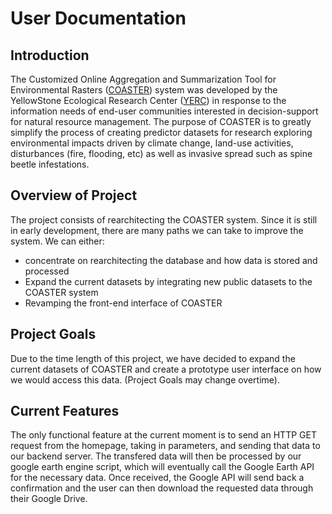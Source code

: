 # User Documentation

## Introduction

The Customized Online Aggregation and Summarization Tool for Environmental Rasters ([COASTER](https://www.scirp.org/journal/paperinformation.aspx?paperid=26321)) system was developed by the YellowStone Ecological Research Center ([YERC](https://www.yellowstoneresearch.org/)) in response to the information needs of end-user communities interested in decision-support for natural resource management. The purpose of COASTER is to greatly simplify the process of creating predictor datasets for research exploring environmental impacts driven by climate change, land-use activities, disturbances (fire, flooding, etc) as well as invasive spread such as spine beetle infestations.

## Overview of Project

The project consists of rearchitecting the COASTER system. Since it is still in early development, there are many paths we can take to improve the system. We can either:

* concentrate on rearchitecting the database and how data is stored and processed
* Expand the current datasets by integrating new public datasets to the COASTER system
* Revamping the front-end interface of COASTER

## Project Goals

Due to the time length of this project, we have decided to expand the current datasets of COASTER and create a prototype user interface on how we would access this data. (Project Goals may change overtime).

## Current Features

The only functional feature at the current moment is to send an HTTP GET request from the homepage, taking in parameters, and sending that data to our backend server. The transfered data will then be processed by our google earth engine script, which will eventually call the Google Earth API for the necessary data. Once received, the Google API will send back a confirmation and the user can then download the requested data through their Google Drive.

